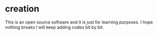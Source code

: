 # creation
This is an open source software and it is just for learning purposes.
I hope nothing breaks
I will keep adding codes bit by bit.